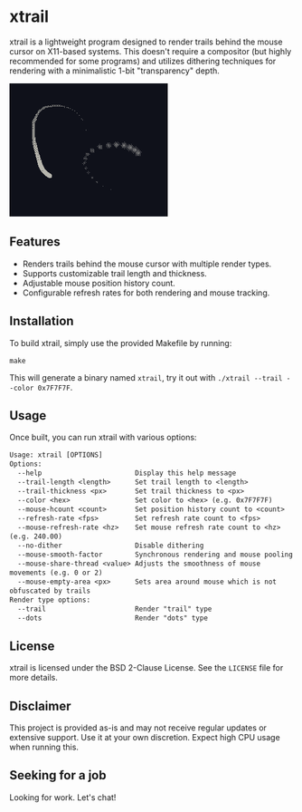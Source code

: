 # xtrail

xtrail is a lightweight program designed to render trails behind the mouse cursor on X11-based systems. This doesn't require a compositor (but highly recommended for some programs) and utilizes dithering techniques for rendering with a minimalistic 1-bit "transparency" depth.

![Preview of both trails](example.gif)

## Features

- Renders trails behind the mouse cursor with multiple render types.
- Supports customizable trail length and thickness.
- Adjustable mouse position history count.
- Configurable refresh rates for both rendering and mouse tracking.

## Installation

To build xtrail, simply use the provided Makefile by running:
```
make
```

This will generate a binary named `xtrail`, try it out with `./xtrail --trail --color 0x7F7F7F`.

## Usage

Once built, you can run xtrail with various options:

```
Usage: xtrail [OPTIONS]
Options:
  --help                       Display this help message
  --trail-length <length>      Set trail length to <length>
  --trail-thickness <px>       Set trail thickness to <px>
  --color <hex>                Set color to <hex> (e.g. 0x7F7F7F)
  --mouse-hcount <count>       Set position history count to <count>
  --refresh-rate <fps>         Set refresh rate count to <fps>
  --mouse-refresh-rate <hz>    Set mouse refresh rate count to <hz> (e.g. 240.00)
  --no-dither                  Disable dithering
  --mouse-smooth-factor        Synchronous rendering and mouse pooling
  --mouse-share-thread <value> Adjusts the smoothness of mouse movements (e.g. 0 or 2)
  --mouse-empty-area <px>      Sets area around mouse which is not obfuscated by trails
Render type options:
  --trail                      Render "trail" type
  --dots                       Render "dots" type
```

## License

xtrail is licensed under the BSD 2-Clause License. See the `LICENSE` file for more details.

## Disclaimer

This project is provided as-is and may not receive regular updates or extensive support. Use it at your own discretion. Expect high CPU usage when running this.

## Seeking for a job

Looking for work. Let's chat!